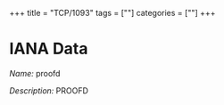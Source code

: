 +++
title = "TCP/1093"
tags = [""]
categories = [""]
+++

# IANA Data

_Name:_ proofd

_Description:_ PROOFD


